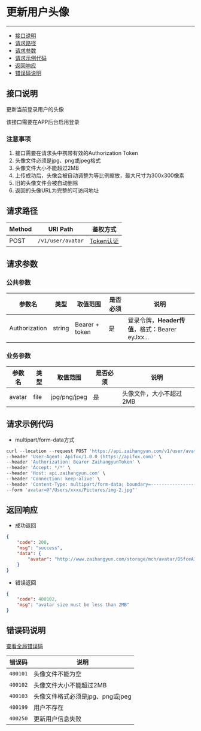# 更新用户头像

---
- [接口说明](#section-1)
- [请求路径](#section-2)
- [请求参数](#section-3)
- [请求示例代码](#section-4)
- [返回响应](#section-5)
- [错误码说明](#section-6)

<a name="section-1"></a>
## 接口说明

更新当前登录用户的头像

该接口需要在APP后台启用登录

### 注意事项

1. 接口需要在请求头中携带有效的Authorization Token
2. 头像文件必须是jpg、png或jpeg格式
3. 头像文件大小不能超过2MB
4. 上传成功后，头像会被自动调整为等比例缩放，最大尺寸为300x300像素
5. 旧的头像文件会被自动删除
6. 返回的头像URL为完整的可访问地址

<a name="section-2"></a>
## 请求路径

| Method | URI Path | 鉴权方式 |
| -- | -- | -- |
| POST | `/v1/user/avatar` | [Token认证](/{{route}}/{{version}}/intro#section-4) |

<a name="section-3"></a>
## 请求参数

### 公共参数
| 参数名 | 类型 | 取值范围 | 是否必须 | 说明 |
| -- | -- | -- | -- | -- |
| Authorization | string | Bearer + token | 是 | 登录令牌，**Header传值**，格式：Bearer eyJxx... |

### 业务参数

| 参数名 | 类型 | 取值范围 | 是否必须 | 说明 |
| -- | -- | -- | -- | -- |
| avatar | file | jpg/png/jpeg | 是 | 头像文件，大小不超过2MB |

<a name="section-4"></a>
## 请求示例代码

- multipart/form-data方式

```javascript
curl --location --request POST 'https://api.zaihangyun.com/v1/user/avatar' \
--header 'User-Agent: Apifox/1.0.0 (https://apifox.com)' \
--header 'Authorization: Bearer ZaihangyunToken' \
--header 'Accept: */*' \
--header 'Host: api.zaihangyun.com' \
--header 'Connection: keep-alive' \
--header 'Content-Type: multipart/form-data; boundary=--------------------------727991052611410691319631' \
--form 'avatar=@"/Users/xxxx/Pictures/img-2.jpg"'
```

<a name="section-5"></a>
## 返回响应

- 成功返回

```json
{
    "code": 200,
    "msg": "success",
    "data": {
        "avatar": "http://www.zaihangyun.com/storage/mch/avatar/D5fceA1sxxxmaMY1F/1851248324/03d62725bc91xxx07f9115092160a8cb.jpg"
    }
}
```

- 错误返回

```json
{
    "code": 400102,
    "msg": "avatar size must be less than 2MB"
}
```


<a name="section-6"></a>
## 错误码说明

[查看全局错误码](/{{route}}/{{version}}/code#section-2)

| 错误码 | 说明 |
| -- | -- |
| `400101` | 头像文件不能为空 |
| `400102` | 头像文件大小不能超过2MB |
| `400103` | 头像文件格式必须是jpg、png或jpeg |
| `400199` | 用户不存在 |
| `400250` | 更新用户信息失败 |